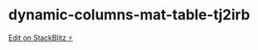 # dynamic-columns-mat-table-tj2irb

[Edit on StackBlitz ⚡️](https://stackblitz.com/edit/dynamic-columns-mat-table-tj2irb)